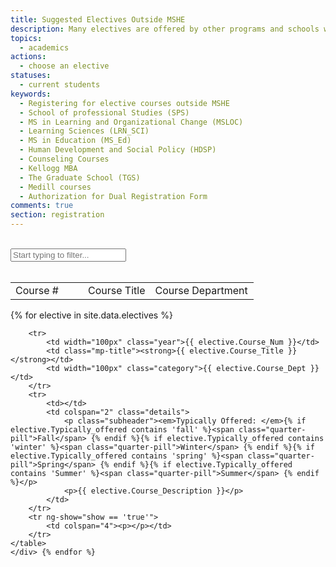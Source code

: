 ```yaml
---
title: Suggested Electives Outside MSHE
description: Many electives are offered by other programs and schools within SESP and Northwestern. This page includes a list of suggested electives by the MSHE program because of their relatedness in subject matter and preferences of our students. Many of these have been taken by MSHE students in the past and have their feedback included below.
topics:
  - academics
actions:
  - choose an elective
statuses:
  - current students
keywords:
  - Registering for elective courses outside MSHE
  - School of professional Studies (SPS)
  - MS in Learning and Organizational Change (MSLOC)
  - Learning Sciences (LRN_SCI)
  - MS in Education (MS_Ed)
  - Human Development and Social Policy (HDSP)
  - Counseling Courses
  - Kellogg MBA
  - The Graduate School (TGS)
  - Medill courses
  - Authorization for Dual Registration Form
comments: true
section: registration
---
```

<br>
<div class="content">
<i class="fa fa-search input-filter-icon"></i>
<input type="text" class="input-filter" id="input-filter" ng-model="inputFilter" ng-change="inputChange()" placeholder="Start typing to filter...">
<br>
<br>
<div>

<article id="Electives">
    <table width="100%" class="sorter-table">
        <tr>
            <td class="sort tip" data-tip="Sort by Number" ng-click="sort('number')" width="100px">Course # <i ng-if="sortOrder == 'number' || sortOrder == 'year'" class="fa fa-caret-down" ng-class="{flip:reverse}" aria-hidden="true"></i></td>
            <td class="sort tip" data-tip="Sort By Title" ng-click="sort('name')">Course Title <i ng-if="sortOrder == 'name'" class="fa fa-caret-down" ng-class="{flip:reverse}" aria-hidden="true"></i></td>
            <td width="150px" class="sort tip" data-tip="Sort by Department" ng-click="sort('department')">Course Department <i ng-if="sortOrder == 'department'" class="fa fa-caret-down" ng-class="{flip:reverse}" aria-hidden="true"></i></td>
        </tr>
    </table>
    {% for elective in site.data.electives %} 
       <div class="mix" data-name="{{ elective.Course_Title }}" data-number="{{ elective.Course_Number }}" data-department="{{ elective.Course_Dept }}">
    <table width="100%" class="mp-table" >
       
        <tr>
            <td width="100px" class="year">{{ elective.Course_Num }}</td>
            <td class="mp-title"><strong>{{ elective.Course_Title }}</strong></td>
            <td width="100px" class="category">{{ elective.Course_Dept }}</td>
        </tr>
        <tr>
            <td></td>
            <td colspan="2" class="details">
                <p class="subheader"><em>Typically Offered: </em>{% if elective.Typically_offered contains 'fall' %}<span class="quarter-pill">Fall</span> {% endif %}{% if elective.Typically_offered contains 'winter' %}<span class="quarter-pill">Winter</span> {% endif %}{% if elective.Typically_offered contains 'spring' %}<span class="quarter-pill">Spring</span> {% endif %}{% if elective.Typically_offered contains 'Summer' %}<span class="quarter-pill">Summer</span> {% endif %}</p>
                <p>{{ elective.Course_Description }}</p>
            </td>
        </tr>
        <tr ng-show="show == 'true'">
            <td colspan="4"><p></p></td>
        </tr>
    </table>
    </div> {% endfor %}
</article>